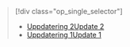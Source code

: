 > [!div class="op_single_selector"]
> * [<span data-ttu-id="f2bdf-101">Uppdatering 2</span><span class="sxs-lookup"><span data-stu-id="f2bdf-101">Update 2</span></span>](../articles/storsimple/storsimple-deployment-walkthrough-gov-u2.md)
> * [<span data-ttu-id="f2bdf-102">Uppdatering 1</span><span class="sxs-lookup"><span data-stu-id="f2bdf-102">Update 1</span></span>](../articles/storsimple/storsimple-deployment-walkthrough-gov.md)
> 
> 

